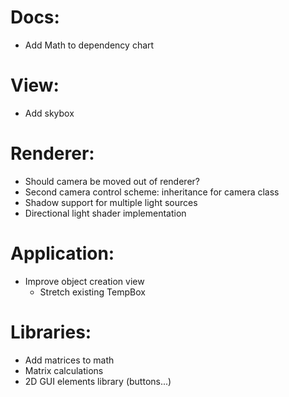 # Docs:
* Add Math to dependency chart

# View:
* Add skybox

# Renderer:
* Should camera be moved out of renderer?
* Second camera control scheme: inheritance for camera class
* Shadow support for multiple light sources
* Directional light shader implementation

# Application:
* Improve object creation view
  * Stretch existing TempBox

# Libraries:
* Add matrices to math
* Matrix calculations
* 2D GUI elements library (buttons...)
